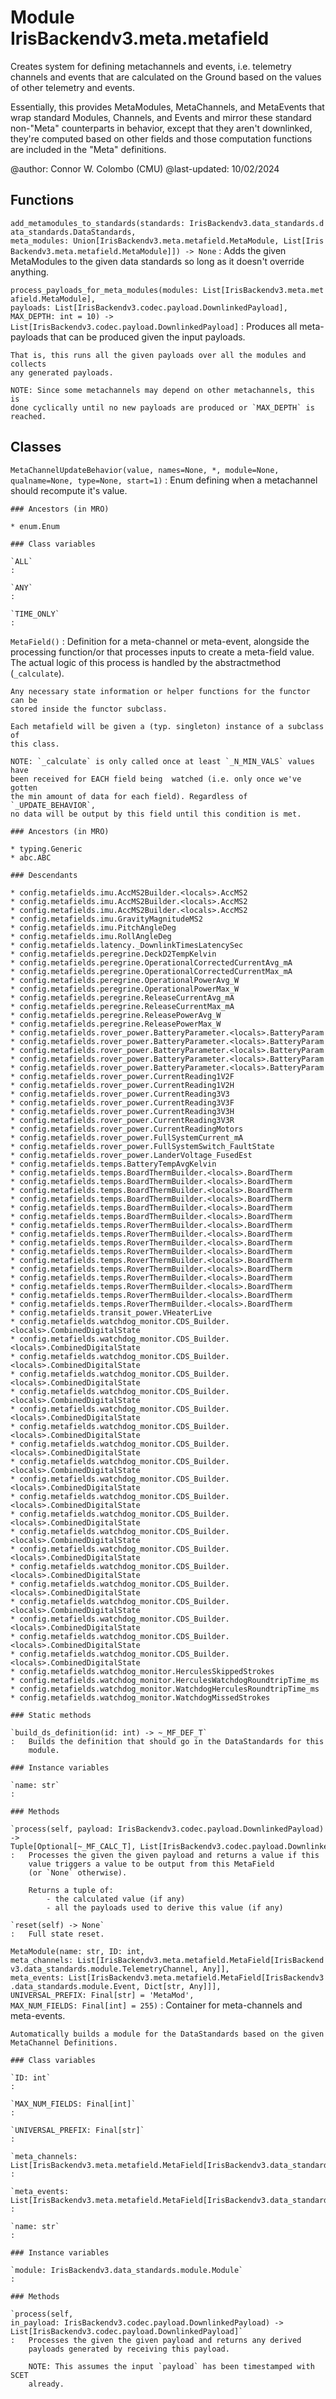 Module IrisBackendv3.meta.metafield
===================================
Creates system for defining metachannels and events, i.e. telemetry channels
and events that are calculated on the Ground based on the values of other
telemetry and events.

Essentially, this provides MetaModules, MetaChannels, and MetaEvents that wrap
standard Modules, Channels, and Events and mirror these standard non-"Meta"
counterparts in behavior, except that they aren't downlinked, they're computed
based on other fields and those computation functions are included in the
"Meta" definitions.

@author: Connor W. Colombo (CMU)
@last-updated: 10/02/2024

Functions
---------

    
`add_metamodules_to_standards(standards: IrisBackendv3.data_standards.data_standards.DataStandards, meta_modules: Union[IrisBackendv3.meta.metafield.MetaModule, List[IrisBackendv3.meta.metafield.MetaModule]]) ‑> None`
:   Adds the given MetaModules to the given data standards so long as it
    doesn't override anything.

    
`process_payloads_for_meta_modules(modules: List[IrisBackendv3.meta.metafield.MetaModule], payloads: List[IrisBackendv3.codec.payload.DownlinkedPayload], MAX_DEPTH: int = 10) ‑> List[IrisBackendv3.codec.payload.DownlinkedPayload]`
:   Produces all meta-payloads that can be produced given the input payloads.
    
    That is, this runs all the given payloads over all the modules and collects
    any generated payloads.
    
    NOTE: Since some metachannels may depend on other metachannels, this is
    done cyclically until no new payloads are produced or `MAX_DEPTH` is
    reached.

Classes
-------

`MetaChannelUpdateBehavior(value, names=None, *, module=None, qualname=None, type=None, start=1)`
:   Enum defining when a metachannel should recompute it's value.

    ### Ancestors (in MRO)

    * enum.Enum

    ### Class variables

    `ALL`
    :

    `ANY`
    :

    `TIME_ONLY`
    :

`MetaField()`
:   Definition for a meta-channel or meta-event, alongside the processing
    function/or that processes inputs to create a meta-field value.
    The actual logic of this process is handled by the
    abstractmethod (`_calculate`).
    
    Any necessary state information or helper functions for the functor can be
    stored inside the functor subclass.
    
    Each metafield will be given a (typ. singleton) instance of a subclass of
    this class.
    
    NOTE: `_calculate` is only called once at least `_N_MIN_VALS` values have
    been received for EACH field being  watched (i.e. only once we've gotten
    the min amount of data for each field). Regardless of `_UPDATE_BEHAVIOR`,
    no data will be output by this field until this condition is met.

    ### Ancestors (in MRO)

    * typing.Generic
    * abc.ABC

    ### Descendants

    * config.metafields.imu.AccMS2Builder.<locals>.AccMS2
    * config.metafields.imu.AccMS2Builder.<locals>.AccMS2
    * config.metafields.imu.AccMS2Builder.<locals>.AccMS2
    * config.metafields.imu.GravityMagnitudeMS2
    * config.metafields.imu.PitchAngleDeg
    * config.metafields.imu.RollAngleDeg
    * config.metafields.latency._DownlinkTimesLatencySec
    * config.metafields.peregrine.DeckD2TempKelvin
    * config.metafields.peregrine.OperationalCorrectedCurrentAvg_mA
    * config.metafields.peregrine.OperationalCorrectedCurrentMax_mA
    * config.metafields.peregrine.OperationalPowerAvg_W
    * config.metafields.peregrine.OperationalPowerMax_W
    * config.metafields.peregrine.ReleaseCurrentAvg_mA
    * config.metafields.peregrine.ReleaseCurrentMax_mA
    * config.metafields.peregrine.ReleasePowerAvg_W
    * config.metafields.peregrine.ReleasePowerMax_W
    * config.metafields.rover_power.BatteryParameter.<locals>.BatteryParam
    * config.metafields.rover_power.BatteryParameter.<locals>.BatteryParam
    * config.metafields.rover_power.BatteryParameter.<locals>.BatteryParam
    * config.metafields.rover_power.BatteryParameter.<locals>.BatteryParam
    * config.metafields.rover_power.BatteryParameter.<locals>.BatteryParam
    * config.metafields.rover_power.CurrentReading1V2F
    * config.metafields.rover_power.CurrentReading1V2H
    * config.metafields.rover_power.CurrentReading3V3
    * config.metafields.rover_power.CurrentReading3V3F
    * config.metafields.rover_power.CurrentReading3V3H
    * config.metafields.rover_power.CurrentReading3V3R
    * config.metafields.rover_power.CurrentReadingMotors
    * config.metafields.rover_power.FullSystemCurrent_mA
    * config.metafields.rover_power.FullSystemSwitch_FaultState
    * config.metafields.rover_power.LanderVoltage_FusedEst
    * config.metafields.temps.BatteryTempAvgKelvin
    * config.metafields.temps.BoardThermBuilder.<locals>.BoardTherm
    * config.metafields.temps.BoardThermBuilder.<locals>.BoardTherm
    * config.metafields.temps.BoardThermBuilder.<locals>.BoardTherm
    * config.metafields.temps.BoardThermBuilder.<locals>.BoardTherm
    * config.metafields.temps.BoardThermBuilder.<locals>.BoardTherm
    * config.metafields.temps.BoardThermBuilder.<locals>.BoardTherm
    * config.metafields.temps.RoverThermBuilder.<locals>.BoardTherm
    * config.metafields.temps.RoverThermBuilder.<locals>.BoardTherm
    * config.metafields.temps.RoverThermBuilder.<locals>.BoardTherm
    * config.metafields.temps.RoverThermBuilder.<locals>.BoardTherm
    * config.metafields.temps.RoverThermBuilder.<locals>.BoardTherm
    * config.metafields.temps.RoverThermBuilder.<locals>.BoardTherm
    * config.metafields.temps.RoverThermBuilder.<locals>.BoardTherm
    * config.metafields.temps.RoverThermBuilder.<locals>.BoardTherm
    * config.metafields.temps.RoverThermBuilder.<locals>.BoardTherm
    * config.metafields.temps.RoverThermBuilder.<locals>.BoardTherm
    * config.metafields.transit_power.VHeaterLive
    * config.metafields.watchdog_monitor.CDS_Builder.<locals>.CombinedDigitalState
    * config.metafields.watchdog_monitor.CDS_Builder.<locals>.CombinedDigitalState
    * config.metafields.watchdog_monitor.CDS_Builder.<locals>.CombinedDigitalState
    * config.metafields.watchdog_monitor.CDS_Builder.<locals>.CombinedDigitalState
    * config.metafields.watchdog_monitor.CDS_Builder.<locals>.CombinedDigitalState
    * config.metafields.watchdog_monitor.CDS_Builder.<locals>.CombinedDigitalState
    * config.metafields.watchdog_monitor.CDS_Builder.<locals>.CombinedDigitalState
    * config.metafields.watchdog_monitor.CDS_Builder.<locals>.CombinedDigitalState
    * config.metafields.watchdog_monitor.CDS_Builder.<locals>.CombinedDigitalState
    * config.metafields.watchdog_monitor.CDS_Builder.<locals>.CombinedDigitalState
    * config.metafields.watchdog_monitor.CDS_Builder.<locals>.CombinedDigitalState
    * config.metafields.watchdog_monitor.CDS_Builder.<locals>.CombinedDigitalState
    * config.metafields.watchdog_monitor.CDS_Builder.<locals>.CombinedDigitalState
    * config.metafields.watchdog_monitor.CDS_Builder.<locals>.CombinedDigitalState
    * config.metafields.watchdog_monitor.CDS_Builder.<locals>.CombinedDigitalState
    * config.metafields.watchdog_monitor.CDS_Builder.<locals>.CombinedDigitalState
    * config.metafields.watchdog_monitor.CDS_Builder.<locals>.CombinedDigitalState
    * config.metafields.watchdog_monitor.CDS_Builder.<locals>.CombinedDigitalState
    * config.metafields.watchdog_monitor.CDS_Builder.<locals>.CombinedDigitalState
    * config.metafields.watchdog_monitor.CDS_Builder.<locals>.CombinedDigitalState
    * config.metafields.watchdog_monitor.HerculesSkippedStrokes
    * config.metafields.watchdog_monitor.HerculesWatchdogRoundtripTime_ms
    * config.metafields.watchdog_monitor.WatchdogHerculesRoundtripTime_ms
    * config.metafields.watchdog_monitor.WatchdogMissedStrokes

    ### Static methods

    `build_ds_definition(id: int) ‑> ~_MF_DEF_T`
    :   Builds the definition that should go in the DataStandards for this
        module.

    ### Instance variables

    `name: str`
    :

    ### Methods

    `process(self, payload: IrisBackendv3.codec.payload.DownlinkedPayload) ‑> Tuple[Optional[~_MF_CALC_T], List[IrisBackendv3.codec.payload.DownlinkedPayload]]`
    :   Processes the given the given payload and returns a value if this
        value triggers a value to be output from this MetaField
        (or `None` otherwise).
        
        Returns a tuple of:
            - the calculated value (if any)
            - all the payloads used to derive this value (if any)

    `reset(self) ‑> None`
    :   Full state reset.

`MetaModule(name: str, ID: int, meta_channels: List[IrisBackendv3.meta.metafield.MetaField[IrisBackendv3.data_standards.module.TelemetryChannel, Any]], meta_events: List[IrisBackendv3.meta.metafield.MetaField[IrisBackendv3.data_standards.module.Event, Dict[str, Any]]], UNIVERSAL_PREFIX: Final[str] = 'MetaMod', MAX_NUM_FIELDS: Final[int] = 255)`
:   Container for meta-channels and meta-events.
    
    Automatically builds a module for the DataStandards based on the given
    MetaChannel Definitions.

    ### Class variables

    `ID: int`
    :

    `MAX_NUM_FIELDS: Final[int]`
    :

    `UNIVERSAL_PREFIX: Final[str]`
    :

    `meta_channels: List[IrisBackendv3.meta.metafield.MetaField[IrisBackendv3.data_standards.module.TelemetryChannel, Any]]`
    :

    `meta_events: List[IrisBackendv3.meta.metafield.MetaField[IrisBackendv3.data_standards.module.Event, Dict[str, Any]]]`
    :

    `name: str`
    :

    ### Instance variables

    `module: IrisBackendv3.data_standards.module.Module`
    :

    ### Methods

    `process(self, in_payload: IrisBackendv3.codec.payload.DownlinkedPayload) ‑> List[IrisBackendv3.codec.payload.DownlinkedPayload]`
    :   Processes the given the given payload and returns any derived
        payloads generated by receiving this payload.
        
        NOTE: This assumes the input `payload` has been timestamped with SCET
        already.